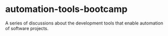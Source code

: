 automation-tools-bootcamp
=========================

A series of discussions about the development tools that enable automation of software projects.
